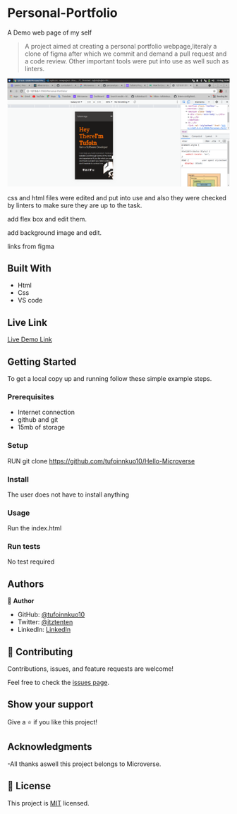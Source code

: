 # Personal-Portfolio
A Demo web page of  my self

> A project aimed at creating a personal portfolio webpage,literaly a clone of figma after which we commit and demand a pull request and a code review. Other important tools were put into use as well such as linters.

![screenshot](portfolio.png)

css and html files were edited and put into use and also they were checked by linters to make sure they are up to the task.

add flex box and edit them.

add background image and edit.

links from figma



## Built With

- Html
- Css
- VS code

## Live Link

[Live Demo Link](https://tufoinnkuo10.github.io/Hello-Microverse/)

## Getting Started

To get a local copy up and running follow these simple example steps.

### Prerequisites

- Internet connection
- github and git
- 15mb of storage


### Setup

RUN git clone https://github.com/tufoinnkuo10/Hello-Microverse

### Install

The user does not have to install anything

### Usage

Run the index.html

### Run tests 

No test required

## Authors

👤 **Author**

- GitHub: [@tufoinnkuo10](https://github.com/tufoinnkuo10)
- Twitter: [@itztenten](https://twitter.com/itztenten)
- LinkedIn: [LinkedIn](https://www.linkedin.com/in/tufoin-nkuo-3b272320b)

## 🤝 Contributing

Contributions, issues, and feature requests are welcome!

Feel free to check the [issues page](../../issues/).

## Show your support

Give a ⭐️ if you like this project!

## Acknowledgments

-All thanks aswell this project belongs to Microverse.

## 📝 License

This project is [MIT](./MIT.md) licensed.

